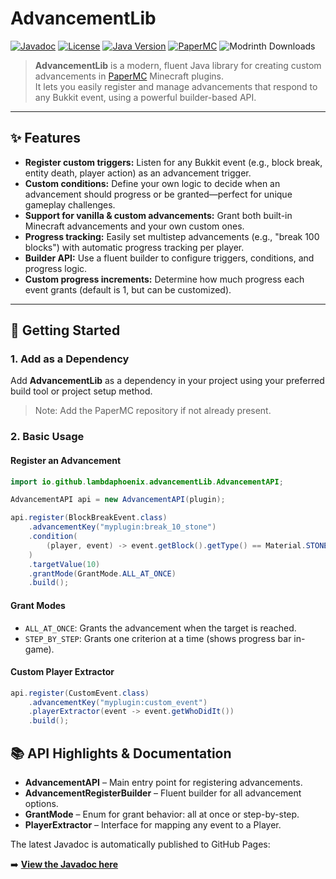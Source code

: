 # AdvancementLib
[![Javadoc](https://img.shields.io/badge/docs-javadoc-blue.svg)](https://lambdaphoenix.github.io/AdvancementLib/javadoc/)
[![License](https://img.shields.io/github/license/lambdaphoenix/AdvancementLib)](https://github.com/lambdaphoenix/AdvancementLib/blob/main/LICENSE)
[![Java Version](https://img.shields.io/badge/Java-21-blue.svg)](https://jdk.java.net/)
[![PaperMC](https://img.shields.io/badge/PaperMC-1.21.4-green)](https://papermc.io/)
![Modrinth Downloads](https://img.shields.io/modrinth/dt/Lerd3Kd9?logo=modrinth&link=https%3A%2F%2Fmodrinth.com%2Fplugin%2Fadvancementlib)

>**AdvancementLib** is a modern, fluent Java library for creating custom advancements in [PaperMC](https://papermc.io/) Minecraft plugins.  
It lets you easily register and manage advancements that respond to any Bukkit event, using a powerful builder-based API.
---

## ✨ Features
- **Register custom triggers:** Listen for any Bukkit event (e.g., block break, entity death, player action) as an advancement trigger.
- **Custom conditions:** Define your own logic to decide when an advancement should progress or be granted—perfect for unique gameplay challenges.
- **Support for vanilla & custom advancements:** Grant both built-in Minecraft advancements and your own custom ones.
- **Progress tracking:** Easily set multistep advancements (e.g., "break 100 blocks") with automatic progress tracking per player.
- **Builder API:** Use a fluent builder to configure triggers, conditions, and progress logic.
- **Custom progress increments:** Determine how much progress each event grants (default is 1, but can be customized).

---

## 🚀 Getting Started

### 1. Add as a Dependency

Add **AdvancementLib** as a dependency in your project using your preferred build tool or project setup method.

>Note: Add the PaperMC repository if not already present.

### 2. Basic Usage

#### Register an Advancement

```java
import io.github.lambdaphoenix.advancementLib.AdvancementAPI;

AdvancementAPI api = new AdvancementAPI(plugin);

api.register(BlockBreakEvent.class)
    .advancementKey("myplugin:break_10_stone")
    .condition(
        (player, event) -> event.getBlock().getType() == Material.STONE
    )
    .targetValue(10)
    .grantMode(GrantMode.ALL_AT_ONCE)
    .build();
```

#### Grant Modes

- `ALL_AT_ONCE`: Grants the advancement when the target is reached.
- `STEP_BY_STEP`: Grants one criterion at a time (shows progress bar in-game).

#### Custom Player Extractor

```java
api.register(CustomEvent.class)
    .advancementKey("myplugin:custom_event")
    .playerExtractor(event -> event.getWhoDidIt())
    .build();
```

## 📚 API Highlights & Documentation

- **AdvancementAPI** – Main entry point for registering advancements.
- **AdvancementRegisterBuilder** – Fluent builder for all advancement options.
- **GrantMode** – Enum for grant behavior: all at once or step-by-step.
- **PlayerExtractor** – Interface for mapping any event to a Player.

The latest Javadoc is automatically published to GitHub Pages:

➡️ **[View the Javadoc here](https://lambdaphoenix.github.io/AdvancementLib/javadoc/)**
